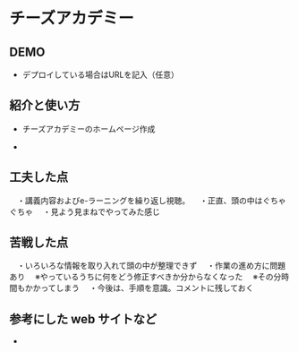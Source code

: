 # チーズアカデミー

## DEMO

  - デプロイしている場合はURLを記入（任意）

## 紹介と使い方

  - チーズアカデミーのホームページ作成

  - 

## 工夫した点

　・講義内容およびe-ラーニングを繰り返し視聴。
　・正直、頭の中はぐちゃぐちゃ
　・見よう見まねでやってみた感じ

## 苦戦した点

　・いろいろな情報を取り入れて頭の中が整理できず
　・作業の進め方に問題あり
　※やっているうちに何をどう修正すべきか分からなくなった
　※その分時間もかかってしまう
　・今後は、手順を意識。コメントに残しておく

## 参考にした web サイトなど

  - 